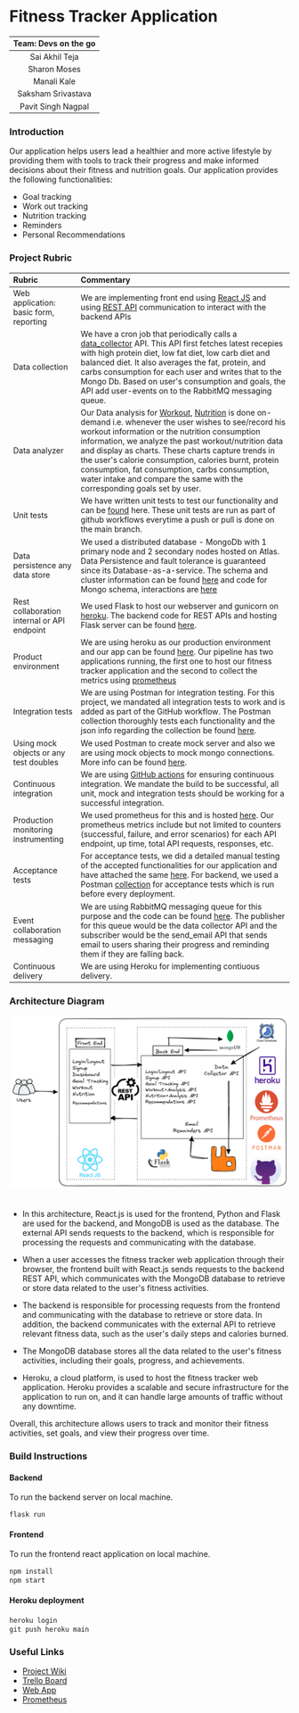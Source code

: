 # Fitness Tracker Application
| Team: Devs on the go |
| :------: | 
|    Sai Akhil Teja |
|    Sharon Moses |
|    Manali Kale |
|    Saksham Srivastava |
|    Pavit Singh Nagpal  |

### Introduction

Our application helps users lead a healthier and more active lifestyle by providing them with tools to track their progress and make informed decisions about their fitness and nutrition goals. Our application provides the following functionalities:
- Goal tracking
- Work out tracking
- Nutrition tracking
- Reminders
- Personal Recommendations

### Project Rubric
| Rubric | Commentary |
| :------ | :------ | 
| Web application: basic form, reporting | We are implementing front end using [React JS](https://github.com/CSCI-5828-Foundations-Sftware-Engr/Fitness_tracker_web_application/tree/main/fitness-tracker-react) and using [REST API](https://github.com/CSCI-5828-Foundations-Sftware-Engr/Fitness_tracker_web_application/blob/main/app.py) communication to interact with the backend APIs  |
| Data collection | We have a cron job that periodically calls a [data_collector](https://github.com/CSCI-5828-Foundations-Sftware-Engr/Fitness_tracker_web_application/blob/43c4115592139ff33079d425e1e969dc900a109a/app.py#L658) API. This API first fetches latest recepies with high protein diet, low fat diet, low carb diet and balanced diet. It also averages the fat, protein, and carbs consumption for each user and writes that to the Mongo Db. Based on user's consumption and goals, the API add user-events on to the RabbitMQ messaging queue.|
| Data analyzer | Our Data analysis for [Workout](https://github.com/CSCI-5828-Foundations-Sftware-Engr/Fitness_tracker_web_application/blob/main/fitness-tracker-react/src/Workout.js), [Nutrition](https://github.com/CSCI-5828-Foundations-Sftware-Engr/Fitness_tracker_web_application/blob/main/fitness-tracker-react/src/Nutrition.js) is done on-demand i.e. whenever the user wishes to see/record his workout information or the nutrition consumption information, we analyze the past workout/nutrition data and display as charts. These charts capture trends in the user's calorie consumption, calories burnt, protein consumption, fat consumption, carbs consumption, water intake and compare the same with the corresponding goals set by user. |
|  Unit tests | We have written unit tests to test our functionality and can be [found](https://github.com/CSCI-5828-Foundations-Sftware-Engr/Fitness_tracker_web_application/tree/main/tests) here. These unit tests are run as part of github workflows everytime a push or pull is done on the main branch. |
|  Data persistence any data store | We used a distributed database - MongoDb with 1 primary node and 2 secondary nodes hosted on Atlas. Data Persistence and fault tolerance is guaranteed since its Database-as-a-service. The schema and cluster information can be found [here](https://cloud.mongodb.com/v2/6440725595bfd24694da1830#/clusters/detail/Cluster0) and code for Mongo schema, interactions are [here](https://github.com/CSCI-5828-Foundations-Sftware-Engr/Fitness_tracker_web_application/blob/75540ad1cba6e5f35d99fff60fd839a7b6639260/app.py#L63)|
| Rest collaboration internal or API endpoint | We used Flask to host our webserver and gunicorn on [heroku](https://fitness-tracker-staging.herokuapp.com/). The backend code for REST APIs and hosting Flask server can be found [here](https://github.com/CSCI-5828-Foundations-Sftware-Engr/Fitness_tracker_web_application/blob/main/app.py).|
| Product environment | We are using heroku as our production environment and our app can be found [here](https://fitness-tracker-staging.herokuapp.com/). Our pipeline has two applications running, the first one to host our fitness tracker application and the second to collect the metrics using [prometheus](https://fitness-prometheus.herokuapp.com/graph) |
| Integration tests | We are using Postman for integration testing. For this project, we mandated all integration tests to work and is added as part of the GitHub workflow. The Postman collection thoroughly tests each functionality and the json info regarding the collection be found [here](https://github.com/CSCI-5828-Foundations-Sftware-Engr/Fitness_tracker_web_application/blob/main/tests/Fitness-Tracker-Integration-Tests.postman_collection.json). |
| Using mock objects or any test doubles | We used Postman to create mock server and also we are using mock objects to mock mongo connections. More info can be found [here](https://github.com/CSCI-5828-Foundations-Sftware-Engr/Fitness_tracker_web_application/tree/main/tests/mock).|
| Continuous integration | We are using [GitHub actions](https://github.com/CSCI-5828-Foundations-Sftware-Engr/Fitness_tracker_web_application/tree/main/.github/workflows) for ensuring continuous integration. We mandate the build to be successful, all unit, mock and integration tests should be working for a successful integration. |
| Production monitoring instrumenting | We used prometheus for this and is hosted [here](https://fitness-prometheus.herokuapp.com/graph). Our prometheus metrics include but not limited to counters (successful, failure, and error scenarios) for each API endpoint, up time, total API requests, responses, etc.  |
| Acceptance tests   | For acceptance tests, we did a detailed manual testing of the accepted functionalities for our application and have attached the same [here](https://github.com/CSCI-5828-Foundations-Sftware-Engr/Fitness_tracker_web_application/tree/main/tests). For backend, we used a Postman [collection](https://github.com/CSCI-5828-Foundations-Sftware-Engr/Fitness_tracker_web_application/blob/main/tests/Fitness-Tracker-Acceptance-Tests.postman_collection.json) for acceptance tests which is run before every deployment. |
| Event collaboration messaging | We are using RabbitMQ messaging queue for this purpose and the code can be found [here](https://github.com/CSCI-5828-Foundations-Sftware-Engr/Fitness_tracker_web_application/blob/main/email_reminders.py). The publisher for this queue would be the data collector API and the subscriber would be the send_email API that sends email to users sharing their progress and reminding them if they are falling back. |
| Continuous delivery | We are using Heroku for implementing contiuous delivery. |

### Architecture Diagram

<p align="center">
  <img src="Architecture_Diagram.png" alt="alt text" width="500" style="margin-bottom: 20px;" />
</p>

- In this architecture, React.js is used for the frontend, Python and Flask are used for the backend, and MongoDB is used as the database. The external API sends requests to the backend, which is responsible for processing the requests and communicating with the database.

- When a user accesses the fitness tracker web application through their browser, the frontend built with React.js sends requests to the backend REST API, which communicates with the MongoDB database to retrieve or store data related to the user's fitness activities.

- The backend is responsible for processing requests from the frontend and communicating with the database to retrieve or store data. In addition, the backend communicates with the external API to retrieve relevant fitness data, such as the user's daily steps and calories burned.

- The MongoDB database stores all the data related to the user's fitness activities, including their goals, progress, and achievements.

- Heroku, a cloud platform, is used to host the fitness tracker web application. Heroku provides a scalable and secure infrastructure for the application to run on, and it can handle large amounts of traffic without any downtime.

Overall, this architecture allows users to track and monitor their fitness activities, set goals, and view their progress over time.

### Build Instructions

#### Backend 
To run the backend server on local machine.
```
flask run
```
#### Frontend
To run the frontend react application on local machine.
```
npm install
npm start
```
#### Heroku deployment
```
heroku login
git push heroku main
```

### Useful Links
- [Project Wiki](https://github.com/CSCI-5828-Foundations-Sftware-Engr/5828_s23/wiki/Fitness-Tracker-Application)
- [Trello Board](https://trello.com/b/3nAg4jrF/fitness-tracker)
- [Web App](https://fitness-tracker-staging.herokuapp.com/)
- [Prometheus](https://fitness-prometheus.herokuapp.com/graph)
